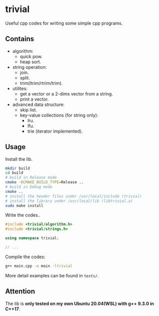 # trivial

Useful cpp codes for writing some simple cpp programs.

## Contains

- algorithm: 
    - quick pow.
    - heap sort.
- string operation:
    - join.
    - split.
    - trim(ltrim/rtrim/trim).
- utilites:
    - get a vector or a 2-dims vector from a string.
    - print a vector.
- advanced data structure:
    - skip list.
    - key-value collections (for string only):
        - lru.
        - lfu.
        - trie (iterator implemented).
    

## Usage

Install the lib.


```bash
mkdir build
cd build
# build in Release mode
cmake -DCMAKE_BUILD_TYPE=Release ..
# build in Debug mode
cmake ..
# install the header files under /usr/local/include (trivial)
# install the library under /usr/local/lib (libtrivial.a)
sudo make install 
```
Write the codes..

```cpp
#include <trivial/algorithm.h>
#include <trivial/strings.h>

using namespace trivial;

// ...
```

Compile the codes:

```bash
g++ main.cpp -o main -ltrivial
```

More detail examples can be found in `tests/`.

## Attention

The lib is **only tested on my own Ubuntu 20.04(WSL) with g++ 9.3.0 in C++17**.
